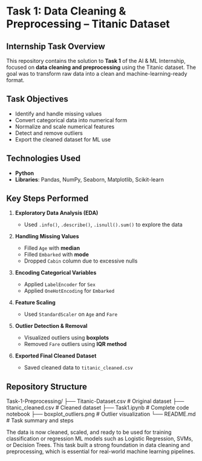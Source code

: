 # Task 1: Data Cleaning & Preprocessing – Titanic Dataset

## Internship Task Overview
This repository contains the solution to **Task 1** of the AI & ML Internship, focused on **data cleaning and preprocessing** using the Titanic dataset. The goal was to transform raw data into a clean and machine-learning-ready format.

## Task Objectives
- Identify and handle missing values
- Convert categorical data into numerical form
- Normalize and scale numerical features
- Detect and remove outliers
- Export the cleaned dataset for ML use

## Technologies Used
- **Python**
- **Libraries**: Pandas, NumPy, Seaborn, Matplotlib, Scikit-learn

## Key Steps Performed
1. **Exploratory Data Analysis (EDA)**  
   - Used `.info()`, `.describe()`, `.isnull().sum()` to explore the data

2. **Handling Missing Values**  
   - Filled `Age` with **median**  
   - Filled `Embarked` with **mode**  
   - Dropped `Cabin` column due to excessive nulls

3. **Encoding Categorical Variables**  
   - Applied `LabelEncoder` for `Sex`  
   - Applied `OneHotEncoding` for `Embarked`

4. **Feature Scaling**  
   - Used `StandardScaler` on `Age` and `Fare`

5. **Outlier Detection & Removal**  
   - Visualized outliers using **boxplots**  
   - Removed `Fare` outliers using **IQR method**

6. **Exported Final Cleaned Dataset**  
   - Saved cleaned data to `titanic_cleaned.csv`


## Repository Structure
Task-1-Preprocessing/
├── Titanic-Dataset.csv # Original dataset
├── titanic_cleaned.csv # Cleaned dataset
├── Task1.ipynb # Complete code notebook
├── boxplot_outliers.png # Outlier visualization
└── README.md # Task summary and steps

The data is now cleaned, scaled, and ready to be used for training classification or regression ML models such as Logistic Regression, SVMs, or Decision Trees.
This task built a strong foundation in data cleaning and preprocessing, which is essential for real-world machine learning pipelines.
